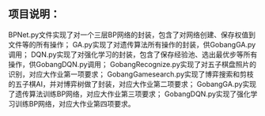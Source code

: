 ## 项目说明：
BPNet.py文件实现了对一个三层BP网络的封装，包含了对网络创建、保存权值到文件等的所有操作；
GA.py实现了对遗传算法所有操作的封装，供GobangGA.py调用；
DQN.py实现了对强化学习的封装，包含了保存经验池、选出最优步等所有操作，供GobangDQN.py调用；
GobangRecognize.py实现了对五子棋盘照片的识别，对应大作业第一项要求；
GobangGamesearch.py实现了博弈搜索和剪枝的五子棋AI，并对博弈树做了封装，对应大作业第二项要求；
GobangGA.py实现了遗传算法训练BP网络，对应大作业第三项要求；
GobangDQN.py实现了强化学习训练BP网络，对应大作业第四项要求。